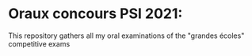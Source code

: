 # Oraux concours PSI 2021:

  This repository gathers all my oral examinations of the "grandes écoles" competitive exams
